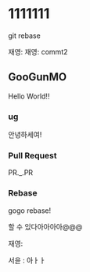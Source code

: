 # 1111111

git rebase


재영:
재영: commt2

## GooGunMO

Hello World!!

### ug

안녕하세여!

### Pull Request

PR.\_.PR 


### Rebase

gogo rebase!

할 수 있다아아아아@@@

재영: 


서윤 : 아ㅏㅏ



